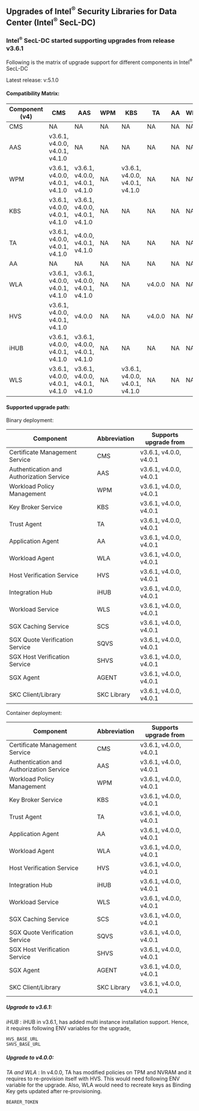 ## Upgrades of Intel<sup>®</sup> Security Libraries for Data Center (Intel<sup>®</sup> SecL-DC)

### Intel<sup>®</sup> SecL-DC started supporting upgrades from release v3.6.1

Following is the matrix of upgrade support for different components in Intel<sup>®</sup> SecL-DC

Latest release: v:5.1.0
#### Compatibility Matrix:

| Component (v4) | CMS                            | AAS                            | WPM | KBS                            | TA     | AA  | WLA | HVS                            | iHUB | WLS                            |
| -------------- | ------------------------------ | ------------------------------ | --- | ------------------------------ | ------ | --- | --- | ------------------------------ | ---- | ------------------------------ |
| CMS            | NA                             | NA                             | NA  | NA                             | NA     | NA  | NA  | NA                             | NA   | NA                             |
| AAS            | v3.6.1, v4.0.0, v4.0.1, v4.1.0 | NA                             | NA  | NA                             | NA     | NA  | NA  | NA                             | NA   | NA                             |
| WPM            | v3.6.1, v4.0.0, v4.0.1, v4.1.0 | v3.6.1, v4.0.0, v4.0.1, v4.1.0 | NA  | v3.6.1, v4.0.0, v4.0.1, v4.1.0 | NA     | NA  | NA  | NA                             | NA   | NA                             |
| KBS            | v3.6.1, v4.0.0, v4.0.1, v4.1.0 | v3.6.1, v4.0.0, v4.0.1, v4.1.0 | NA  | NA                             | NA     | NA  | NA  | NA                             | NA   | NA                             |
| TA             | v3.6.1, v4.0.0, v4.0.1, v4.1.0 | v4.0.0, v4.0.1, v4.1.0         | NA  | NA                             | NA     | NA  | NA  | v4.0.0, v4.0.1, v4.1.0         | NA   | NA                             |
| AA             | NA                             | NA                             | NA  | NA                             | NA     | NA  | NA  | NA                             | NA   | NA                             |
| WLA            | v3.6.1, v4.0.0, v4.0.1, v4.1.0 | v3.6.1, v4.0.0, v4.0.1, v4.1.0 | NA  | NA                             | v4.0.0 | NA  | NA  | NA                             | NA   | v3.6.1, v4.0.0, v4.0.1, v4.1.0 |
| HVS            | v3.6.1, v4.0.0, v4.0.1, v4.1.0 | v4.0.0                         | NA  | NA                             | v4.0.0 | NA  | NA  | NA                             | NA   | NA                             |
| iHUB           | v3.6.1, v4.0.0, v4.0.1, v4.1.0 | v3.6.1, v4.0.0, v4.0.1, v4.1.0 | NA  | NA                             | NA     | NA  | NA  | v3.6.1, v4.0.0, v4.0.1, v4.1.0 | NA   | NA                             |
| WLS            | v3.6.1, v4.0.0, v4.0.1, v4.1.0 | v3.6.1, v4.0.0, v4.0.1, v4.1.0 | NA  | v3.6.1, v4.0.0, v4.0.1, v4.1.0 | NA     | NA  | NA  | NA                             | NA   | NA                             |

#### Supported upgrade path:

Binary deployment:

| Component                                | Abbreviation | Supports upgrade from  |
| ---------------------------------------- | ------------ | ---------------------- |
| Certificate Management Service           | CMS          | v3.6.1, v4.0.0, v4.0.1 |
| Authentication and Authorization Service | AAS          | v3.6.1, v4.0.0, v4.0.1 |
| Workload Policy Management               | WPM          | v3.6.1, v4.0.0, v4.0.1 |
| Key Broker Service                       | KBS          | v3.6.1, v4.0.0, v4.0.1 |
| Trust Agent                              | TA           | v3.6.1, v4.0.0, v4.0.1 |
| Application Agent                        | AA           | v3.6.1, v4.0.0, v4.0.1 |
| Workload Agent                           | WLA          | v3.6.1, v4.0.0, v4.0.1 |
| Host Verification Service                | HVS          | v3.6.1, v4.0.0, v4.0.1 |
| Integration Hub                          | iHUB         | v3.6.1, v4.0.0, v4.0.1 |
| Workload Service                         | WLS          | v3.6.1, v4.0.0, v4.0.1 |
| SGX Caching Service                      | SCS          | v3.6.1, v4.0.0, v4.0.1 |
| SGX Quote Verification Service           | SQVS         | v3.6.1, v4.0.0, v4.0.1 |
| SGX Host Verification Service            | SHVS         | v3.6.1, v4.0.0, v4.0.1 |
| SGX Agent                                | AGENT        | v3.6.1, v4.0.0, v4.0.1 |
| SKC Client/Library                       | SKC Library  | v3.6.1, v4.0.0, v4.0.1 |

Container deployment:

| Component                                | Abbreviation | Supports upgrade from  |
| ---------------------------------------- | ------------ | ---------------------- |
| Certificate Management Service           | CMS          | v3.6.1, v4.0.0, v4.0.1 |
| Authentication and Authorization Service | AAS          | v3.6.1, v4.0.0, v4.0.1 |
| Workload Policy Management               | WPM          | v3.6.1, v4.0.0, v4.0.1 |
| Key Broker Service                       | KBS          | v3.6.1, v4.0.0, v4.0.1 |
| Trust Agent                              | TA           | v3.6.1, v4.0.0, v4.0.1 |
| Application Agent                        | AA           | v3.6.1, v4.0.0, v4.0.1 |
| Workload Agent                           | WLA          | v3.6.1, v4.0.0, v4.0.1 |
| Host Verification Service                | HVS          | v3.6.1, v4.0.0, v4.0.1 |
| Integration Hub                          | iHUB         | v3.6.1, v4.0.0, v4.0.1 |
| Workload Service                         | WLS          | v3.6.1, v4.0.0, v4.0.1 |
| SGX Caching Service                      | SCS          | v3.6.1, v4.0.0, v4.0.1 |
| SGX Quote Verification Service           | SQVS         | v3.6.1, v4.0.0, v4.0.1 |
| SGX Host Verification Service            | SHVS         | v3.6.1, v4.0.0, v4.0.1 |
| SGX Agent                                | AGENT        | v3.6.1, v4.0.0, v4.0.1 |
| SKC Client/Library                       | SKC Library  | v3.6.1, v4.0.0, v4.0.1 |

##### Upgrade to v3.6.1:

_iHUB_ :
iHUB in v3.6.1, has added multi instance installation support. Hence, it requires following ENV variables for the upgrade,

```shell
HVS_BASE_URL
SHVS_BASE_URL
```

##### Upgrade to v4.0.0:

_TA and WLA_ :
In v4.0.0, TA has modified policies on TPM and NVRAM and it requires to re-provision itself with HVS. This would need following
ENV variable for the upgrade. Also, WLA would need to recreate keys as Binding Key gets updated after re-provisioning.

```shell
BEARER_TOKEN
```
